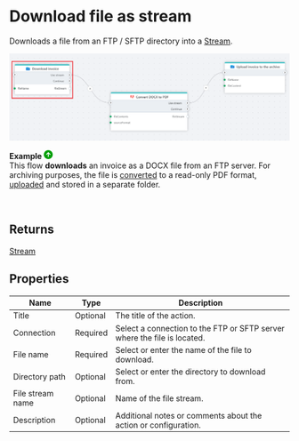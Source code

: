 # Download file as stream

Downloads a file from an FTP / SFTP directory into a [Stream](https://learn.microsoft.com/en-us/dotnet/api/system.io.stream).

![img](../../../../images/flow/ftp-download-file-as-stream.png)

**Example** ![img](../../../../images/strz.jpg)  
This flow **downloads** an invoice as a DOCX file from an FTP server. For archiving purposes, the file is [converted](../adobe/non-pdf-to-pdf-as-stream.md) to a read-only PDF format, [uploaded](upload-file.md) and stored in a separate folder.

<br/>

## Returns

[Stream](https://learn.microsoft.com/en-us/dotnet/api/system.io.stream)

## Properties

| Name             | Type      |Description                                             |
|------------------|-----------|--------------------------------------------------------|
| Title  | Optional |   The title of the action.       |
| Connection | Required  | Select a connection to the FTP or SFTP server where the file is located. |
| File name | Required | Select or enter the name of the file to download. |
| Directory path | Optional | Select or enter the directory to download from. |
| File stream name | Optional | Name of the file stream. |
| Description   | Optional | Additional notes or comments about the action or configuration. |
